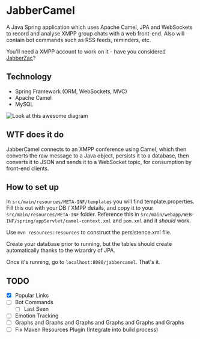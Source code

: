 # JabberCamel
A Java Spring application which uses Apache Camel, JPA and WebSockets to record and analyse XMPP group chats with a web front-end. Also will contain bot commands such as RSS feeds, reminders, etc.

You'll need a XMPP account to work on it - have you considered [JabberZac](http://jabberzac.org)?


## Technology
* Spring Framework (ORM, WebSockets, MVC)
* Apache Camel
* MySQL

![Look at this awesome diagram](/../master/diagram.png?raw=true "Diagram")

## WTF does it do
JabberCamel connects to an XMPP conference using Camel, which then converts the raw message to a Java object, persists it to a database, then converts it to JSON and sends it to a WebSocket topic, for consumption by front-end clients.

## How to set up
In ``` src/main/resources/META-INF/templates ``` you will find template.properties. Fill this out with your DB / XMPP details, and copy it to your ``` src/main/resources/META-INF ``` folder. Reference this in ``` src/main/webapp/WEB-INF/spring/appServlet/camel-context.xml ``` and ``` pom.xml ``` and it _should_ work.

Use ``` mvn resources:resources ``` to construct the persistence.xml file.

Create your database prior to running, but the tables should create automatically thanks to the wizardry of JPA.

Once it's running, go to ``` localhost:8080/jabbercamel ```. That's it.

## TODO
- [x] Popular Links
- [ ] Bot Commands
  - [ ] Last Seen
- [ ] Emotion Tracking
- [ ] Graphs and Graphs and Graphs and Graphs and Graphs and Graphs 
- [ ] Fix Maven Resources Plugin (Integrate into build process)
